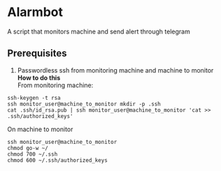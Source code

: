 # Alarmbot
A script that monitors machine and send alert through telegram
## Prerequisites
1. Passwordless ssh from monitoring machine and machine to monitor </br>
**How to do this**</br>
From monitoring machine:</br>
```
ssh-keygen -t rsa
ssh monitor_user@machine_to_monitor mkdir -p .ssh
cat .ssh/id_rsa.pub | ssh monitor_user@machine_to_monitor 'cat >> .ssh/authorized_keys'
```
On machine to monitor
```
ssh monitor_user@machine_to_monitor
chmod go-w ~/
chmod 700 ~/.ssh
chmod 600 ~/.ssh/authorized_keys
```
